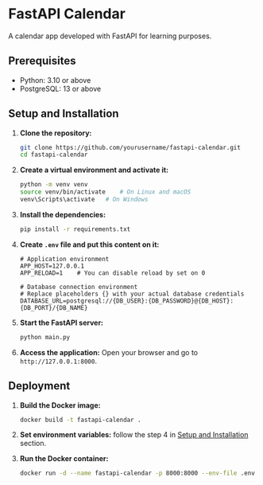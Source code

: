 # FastAPI Calendar

A calendar app developed with FastAPI for learning purposes.

## Prerequisites
- Python: 3.10 or above
- PostgreSQL: 13 or above

## Setup and Installation

1. **Clone the repository:**
    ```bash
    git clone https://github.com/yourusername/fastapi-calendar.git
    cd fastapi-calendar
    ```

2. **Create a virtual environment and activate it:**
    ```bash
    python -m venv venv
    source venv/bin/activate    # On Linux and macOS
    venv\Scripts\activate   # On Windows
    ```

3. **Install the dependencies:**
    ```bash
    pip install -r requirements.txt
    ```

4. **Create `.env` file and put this content on it:**
    ```env
    # Application environment
    APP_HOST=127.0.0.1
    APP_RELOAD=1    # You can disable reload by set on 0

    # Database connection environment
    # Replace placeholders {} with your actual database credentials
    DATABASE_URL=postgresql://{DB_USER}:{DB_PASSWORD}@{DB_HOST}:{DB_PORT}/{DB_NAME}
    ```

5. **Start the FastAPI server:**
    ```bash
    python main.py
    ```

7. **Access the application:**
    Open your browser and go to `http://127.0.0.1:8000`.

## Deployment

1. **Build the Docker image:**
    ```bash
    docker build -t fastapi-calendar .
    ```

2. **Set environment variables:** follow the step 4 in [Setup and Installation](#setup-and-installation) section.

3. **Run the Docker container:**
    ```bash
    docker run -d --name fastapi-calendar -p 8000:8000 --env-file .env fastapi-calendar
    ```